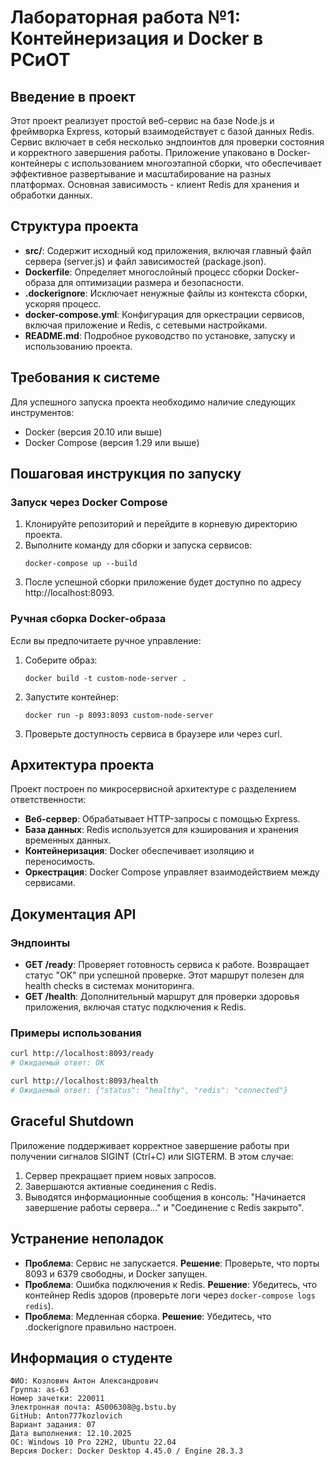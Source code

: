 # Лабораторная работа №1: Контейнеризация и Docker в РСиОТ

## Введение в проект
Этот проект реализует простой веб-сервис на базе Node.js и фреймворка Express, который взаимодействует с базой данных Redis. Сервис включает в себя несколько эндпоинтов для проверки состояния и корректного завершения работы. Приложение упаковано в Docker-контейнеры с использованием многоэтапной сборки, что обеспечивает эффективное развертывание и масштабирование на разных платформах. Основная зависимость - клиент Redis для хранения и обработки данных.

## Структура проекта
- **src/**: Содержит исходный код приложения, включая главный файл сервера (server.js) и файл зависимостей (package.json).
- **Dockerfile**: Определяет многослойный процесс сборки Docker-образа для оптимизации размера и безопасности.
- **.dockerignore**: Исключает ненужные файлы из контекста сборки, ускоряя процесс.
- **docker-compose.yml**: Конфигурация для оркестрации сервисов, включая приложение и Redis, с сетевыми настройками.
- **README.md**: Подробное руководство по установке, запуску и использованию проекта.

## Требования к системе
Для успешного запуска проекта необходимо наличие следующих инструментов:
- Docker (версия 20.10 или выше)
- Docker Compose (версия 1.29 или выше)

## Пошаговая инструкция по запуску

### Запуск через Docker Compose
1. Клонируйте репозиторий и перейдите в корневую директорию проекта.
2. Выполните команду для сборки и запуска сервисов:
   ```
   docker-compose up --build
   ```
3. После успешной сборки приложение будет доступно по адресу http://localhost:8093.

### Ручная сборка Docker-образа
Если вы предпочитаете ручное управление:
1. Соберите образ:
   ```
   docker build -t custom-node-server .
   ```
2. Запустите контейнер:
   ```
   docker run -p 8093:8093 custom-node-server
   ```
3. Проверьте доступность сервиса в браузере или через curl.

## Архитектура проекта
Проект построен по микросервисной архитектуре с разделением ответственности:
- **Веб-сервер**: Обрабатывает HTTP-запросы с помощью Express.
- **База данных**: Redis используется для кэширования и хранения временных данных.
- **Контейнеризация**: Docker обеспечивает изоляцию и переносимость.
- **Оркестрация**: Docker Compose управляет взаимодействием между сервисами.

## Документация API

### Эндпоинты
- **GET /ready**: Проверяет готовность сервиса к работе. Возвращает статус "OK" при успешной проверке. Этот маршрут полезен для health checks в системах мониторинга.
- **GET /health**: Дополнительный маршрут для проверки здоровья приложения, включая статус подключения к Redis.

### Примеры использования
```bash
curl http://localhost:8093/ready
# Ожидаемый ответ: OK

curl http://localhost:8093/health
# Ожидаемый ответ: {"status": "healthy", "redis": "connected"}
```

## Graceful Shutdown
Приложение поддерживает корректное завершение работы при получении сигналов SIGINT (Ctrl+C) или SIGTERM. В этом случае:
1. Сервер прекращает прием новых запросов.
2. Завершаются активные соединения с Redis.
3. Выводятся информационные сообщения в консоль: "Начинается завершение работы сервера..." и "Соединение с Redis закрыто".

## Устранение неполадок
- **Проблема**: Сервис не запускается. **Решение**: Проверьте, что порты 8093 и 6379 свободны, и Docker запущен.
- **Проблема**: Ошибка подключения к Redis. **Решение**: Убедитесь, что контейнер Redis здоров (проверьте логи через `docker-compose logs redis`).
- **Проблема**: Медленная сборка. **Решение**: Убедитесь, что .dockerignore правильно настроен.

## Информация о студенте
```
ФИО: Козлович Антон Александрович
Группа: as-63
Номер зачетки: 220011
Электронная почта: AS006308@g.bstu.by
GitHub: Anton777kozlovich
Вариант задания: 07
Дата выполнения: 12.10.2025
ОС: Windows 10 Pro 22H2, Ubuntu 22.04
Версия Docker: Docker Desktop 4.45.0 / Engine 28.3.3
```
